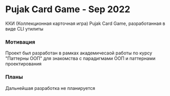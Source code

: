 # Pujak Card Game - Sep 2022
ККИ (Коллекционная карточная игра) Pujak Card Game, разработанная в виде СLI утилиты
### Мотивация
Проект был разработан в рамках академичесаой работы по курсу "Паттерны ООП" для знакомства с парадигмами ООП и паттернами проектирования
### Планы
Дальнейшая разработка не планируется
